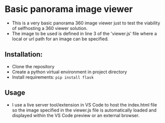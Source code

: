 # Basic panorama image viewer
- This is a very basic panorama 360 image viewer just to test the viability of selfhosting a 360 viewer solution.
- The image to be used is defined in line 3 of the 'viewer.js' file where a local or url path for an image can be specified.

## Installation:
- Clone the repository
- Create a python virtual environment in project directory
- Install requirements: `pip install flask`

## Usage
- I use a live server tool/extension in VS Code to host the index.html file so the image specified in the viewer.js file is automatically loaded and displayed within the VS Code preview or an external browser.